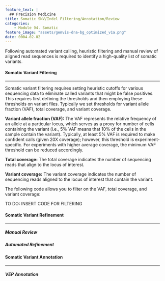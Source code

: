 ```yaml
---
feature_text: |
  ## Precision Medicine
title: Somatic SNV/Indel Filtering/Annotation/Review
categories:
    - Module 04. Somatic
feature_image: "assets/genvis-dna-bg_optimized_v1a.png"
date: 0004-02-02
---
```


Following automated variant calling, heuristic filtering and manual review of aligned read sequences is required to identify a high-quality list of somatic variants.


#### **Somatic Variant Filtering**
__________________________  
Somatic variant filtering requires setting heuristic cutoffs for various sequencing data to eliminate called variants that might be false positives. This requires first defining the thresholds and then employing these thresholds on variant files. Typically we set thresholds for variant allele fraction (VAF), total coverage, and variant coverage.

**Variant allele fraction (VAF):** The VAF represents the relative frequency of an allele at a particular locus, which serves as a proxy for number of cells containing the variant (i.e., 5% VAF means that 10% of the cells in the sample contain the variant). Typically, at least 5% VAF is required to make confident calls (given 20X coverage); however, this threshold is experiment-specific. For experiments with higher average coverage, the minimum VAF threshold can be reduced accordingly.

**Total coverage:** The total coverage indicates the number of sequencing reads that align to the locus of interest.

**Variant coverage:** The variant coverage indicates the number of sequencing reads aligned to the locus of interest that contain the variant.


The following code allows you to filter on the VAF, total coverage, and variant coverage:

TO DO: INSERT CODE FOR FILTERING



#### **Somatic Variant Refinement**
__________________________  



##### **Manual Review**



##### **Automated Refinement**




#### **Somatic Variant Annotation**
__________________________  

##### **VEP Annotation**
